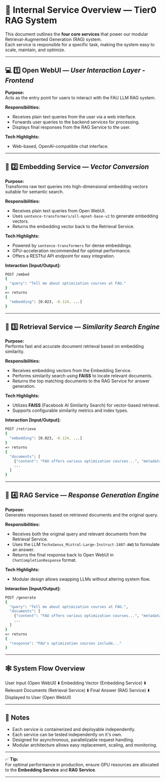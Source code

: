 # 🧩 Internal Service Overview — Tier0 RAG System

This document outlines the **four core services** that power our modular Retrieval-Augmented Generation (RAG) system.  
Each service is responsible for a specific task, making the system easy to scale, maintain, and optimize.

---

## 💻 1️⃣ Open WebUI — *User Interaction Layer - Frontend*

**Purpose:**  
Acts as the entry point for users to interact with the FAU LLM RAG system.

**Responsibilities:**

- Receives plain text queries from the user via a web interface.
- Forwards user queries to the backend services for processing.
- Displays final responses from the RAG Service to the user.

**Tech Highlights:**

- Web-based, OpenAI-compatible chat interface.

---

## 📐 2️⃣ Embedding Service — *Vector Conversion*

**Purpose:**  
Transforms raw text queries into high-dimensional embedding vectors suitable for semantic search.

**Responsibilities:**

- Receives plain text queries from Open WebUI.
- Uses `sentence-transformers/all-mpnet-base-v2` to generate embedding vectors.
- Returns the embedding vector back to the Retrieval Service.

**Tech Highlights:**

- Powered by `sentence-transformers` for dense embeddings.
- GPU-acceleration recommended for optimal performance.
- Offers a RESTful API endpoint for easy integration.

**Interaction [Input/Output]:**
```bash
POST /embed
{
  "query": "Tell me about optimization courses at FAU."
}
=> returns
{
  "embedding": [0.023, -0.124, ...]
}
```

---

## 🔎 3️⃣ Retrieval Service — *Similarity Search Engine*

**Purpose:**  
Performs fast and accurate document retrieval based on embedding similarity.

**Responsibilities:**

- Receives embedding vectors from the Embedding Service.
- Performs similarity search using **FAISS** to locate relevant documents.
- Returns the top matching documents to the RAG Service for answer generation.

**Tech Highlights:**

- Utilizes **FAISS** (Facebook AI Similarity Search) for vector-based retrieval.
- Supports configurable similarity metrics and index types.

**Interaction [Input/Output]:**
```bash
POST /retrieve
{
  "embedding": [0.023, -0.124, ...]
}
=> returns
{
  "documents": [
    {"content": "FAU offers various optimization courses...", "metadata": {...}},
    ...
  ]
}
```

---

## 🧠 4️⃣ RAG Service — *Response Generation Engine*

**Purpose:**  
Generates responses based on retrieved documents and the original query.

**Responsibilities:**

- Receives both the original query and relevant documents from the Retrieval Service.
- Uses the LLM `TechxGenus_Mistral-Large-Instruct-2407-AWQ` to formulate an answer.
- Returns the final response back to Open WebUI in `ChatCompletionResponse` format.

**Tech Highlights:**

- Modular design allows swapping LLMs without altering system flow.

**Interaction [Input/Output]:**
```bash
POST /generate
{
  "query": "Tell me about optimization courses at FAU.",
  "documents": [
    {"content": "FAU offers various optimization courses...", "metadata": {...}},
    ...
  ]
}
=> returns
{
  "response": "FAU's optimization courses include..."
}
```

---

## 🕸️ System Flow Overview

User Input (Open WebUI)
          ⬇️
Embedding Vector (Embedding Service)
          ⬇️
Relevant Documents (Retrieval Service)
          ⬇️
Final Answer (RAG Service)
          ⬇️
Displayed to User (Open WebUI)


---

## 📢 Notes

- Each service is containerized and deployable independently.
- Each service can be tested independently on it's own.
- Designed for asynchronous, parallelizable request handling.
- Modular architecture allows easy replacement, scaling, and monitoring.

---

✅ **Tip:**  
For optimal performance in production, ensure GPU resources are allocated to the **Embedding Service** and **RAG Service**.

---